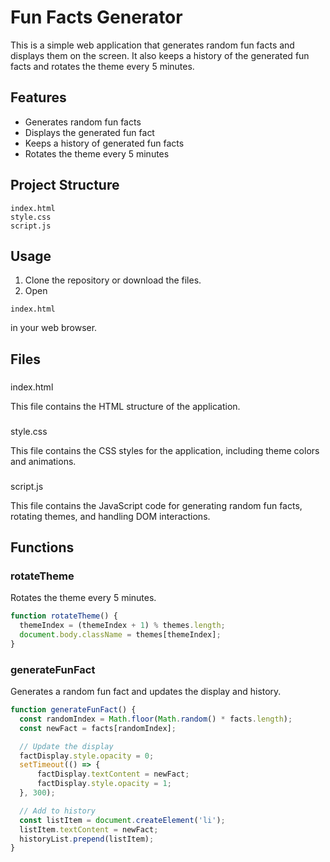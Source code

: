 # Fun Facts Generator

This is a simple web application that generates random fun facts and displays them on the screen. It also keeps a history of the generated fun facts and rotates the theme every 5 minutes.

## Features

- Generates random fun facts
- Displays the generated fun fact
- Keeps a history of generated fun facts
- Rotates the theme every 5 minutes

## Project Structure

```
index.html
style.css
script.js
```

## Usage

1. Clone the repository or download the files.
2. Open 
```
index.html
```
 in your web browser.

## Files

### 

index.html



This file contains the HTML structure of the application.

### 

style.css



This file contains the CSS styles for the application, including theme colors and animations.

### 

script.js



This file contains the JavaScript code for generating random fun facts, rotating themes, and handling DOM interactions.

## Functions

### rotateTheme

Rotates the theme every 5 minutes.

```javascript
function rotateTheme() {
  themeIndex = (themeIndex + 1) % themes.length;
  document.body.className = themes[themeIndex];
}
```

### generateFunFact

Generates a random fun fact and updates the display and history.

```javascript
function generateFunFact() {
  const randomIndex = Math.floor(Math.random() * facts.length);
  const newFact = facts[randomIndex];

  // Update the display
  factDisplay.style.opacity = 0;
  setTimeout(() => {
      factDisplay.textContent = newFact;
      factDisplay.style.opacity = 1;
  }, 300);

  // Add to history
  const listItem = document.createElement('li');
  listItem.textContent = newFact;
  historyList.prepend(listItem);
}
```